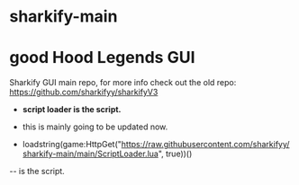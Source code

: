 # sharkify-main

# good Hood Legends GUI
Sharkify GUI main repo, for more info check out the old repo: https://github.com/sharkifyy/sharkifyV3

- **script loader is the script.**

 - this is mainly going to be updated now.



- loadstring(game:HttpGet("https://raw.githubusercontent.com/sharkifyy/sharkify-main/main/ScriptLoader.lua", true))() 

-- is the script.
